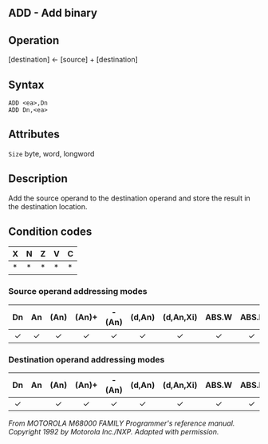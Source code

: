 ## ADD - Add binary

## Operation
[destination] ← [source] + [destination]

## Syntax
```assembly
ADD <ea>,Dn
ADD Dn,<ea>
```

## Attributes
`Size` byte, word, longword

## Description
Add the source operand to the destination operand and store the
result in the destination location.

## Condition codes
|X|N|Z|V|C|
|--|--|--|--|--|
|*|*|*|*|*|

### Source operand addressing modes
|Dn|An|(An)|(An)+|-(An)|(d,An)|(d,An,Xi)|ABS.W|ABS.L|(d,PC)|(d,PC,Xn)|imm|
|:-:|:-:|:-:|:-:|:-:|:-:|:-:|:-:|:-:|:-:|:-:|:-:|
|✓|✓|✓|✓|✓|✓|✓|✓|✓|✓|✓|✓|

### Destination operand addressing modes
|Dn|An|(An)|(An)+|-(An)|(d,An)|(d,An,Xi)|ABS.W|ABS.L|(d,PC)|(d,PC,Xn)|imm|
|:-:|:-:|:-:|:-:|:-:|:-:|:-:|:-:|:-:|:-:|:-:|:-:|
|✓||✓|✓|✓|✓|✓|✓|✓||||

*From MOTOROLA M68000 FAMILY Programmer's reference manual. Copyright 1992 by Motorola Inc./NXP. Adapted with permission.*